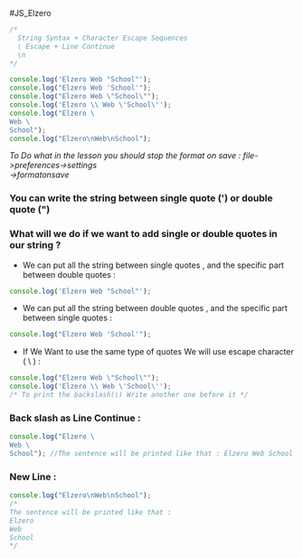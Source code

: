 #JS_Elzero 

```js
/*
  String Syntax + Character Escape Sequences
  \ Escape + Line Continue
  \n
*/

console.log('Elzero Web "School"');
console.log("Elzero Web 'School'");
console.log("Elzero Web \"School\"");
console.log('Elzero \\ Web \'School\'');
console.log("Elzero \
Web \
School");
console.log("Elzero\nWeb\nSchool");
```

*To Do what in the lesson you should stop the format on save : file->preferences->settings*       
*->formatonsave*

### You can write the string between single quote (') or double quote (")

### What will we do if we want to add single or double quotes in our string ?

- We can put all the string between single quotes , and the specific part between double quotes :
 ```js
 console.log('Elzero Web "School"');
 ```
 
- We can put all the string between double quotes , and the specific part between single quotes :
 ```js
 console.log("Elzero Web 'School'");
 ```

- If We Want to use the same type of quotes We will use escape character ( \\ ) :
 ```js
 console.log("Elzero Web \"School\"");
 console.log('Elzero \\ Web \'School\''); 
 /* To print the backslash(\) Write another one before it */
 ```
 
### Back slash as Line Continue :
```js
console.log("Elzero \
Web \
School"); //The sentence will be printed like that : Elzero Web School
```

### New Line :
```js
console.log("Elzero\nWeb\nSchool");
/*
The sentence will be printed like that :
Elzero
Web 
School
*/
```